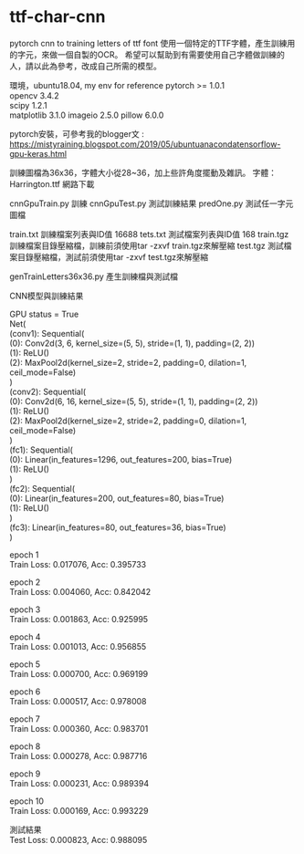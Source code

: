 # ttf-char-cnn
pytorch cnn to training letters of ttf font
使用一個特定的TTF字體，產生訓練用的字元，來做一個自製的OCR。
希望可以幫助到有需要使用自己字體做訓練的人，請以此為參考，改成自己所需的模型。

環境，ubuntu18.04, my env for reference
pytorch                 >=  1.0.1           
opencv                    3.4.2   
scipy                     1.2.1   
matplotlib                3.1.0 
imageio                   2.5.0 
pillow                    6.0.0

pytorch安裝，可參考我的blogger文 : 
https://mistyraining.blogspot.com/2019/05/ubuntuanacondatensorflow-gpu-keras.html

訓練圖檔為36x36，字體大小從28~36，加上些許角度擺動及雜訊。
字體：Harrington.ttf 網路下載

cnnGpuTrain.py  訓練
cnnGpuTest.py   測試訓練結果
predOne.py      測試任一字元圖檔

train.txt      訓練檔案列表與ID值  16688
tets.txt       測試檔案列表與ID值  168
train.tgz      訓練檔案目錄壓縮檔，訓練前須使用tar -zxvf train.tgz來解壓縮
test.tgz       測試檔案目錄壓縮檔，測試前須使用tar -zxvf test.tgz來解壓縮

genTrainLetters36x36.py   產生訓練檔與測試檔

CNN模型與訓練結果   

GPU status =  True   
Net(  
  (conv1): Sequential(    
    (0): Conv2d(3, 6, kernel_size=(5, 5), stride=(1, 1), padding=(2, 2))   
    (1): ReLU()    
    (2): MaxPool2d(kernel_size=2, stride=2, padding=0, dilation=1, ceil_mode=False)   
  )    
  (conv2): Sequential(    
    (0): Conv2d(6, 16, kernel_size=(5, 5), stride=(1, 1), padding=(2, 2))   
    (1): ReLU()    
    (2): MaxPool2d(kernel_size=2, stride=2, padding=0, dilation=1, ceil_mode=False)    
  )     
  (fc1): Sequential(    
    (0): Linear(in_features=1296, out_features=200, bias=True)    
    (1): ReLU()     
  )    
  (fc2): Sequential(    
    (0): Linear(in_features=200, out_features=80, bias=True)   
    (1): ReLU()   
  )   
  (fc3): Linear(in_features=80, out_features=36, bias=True)   
)


epoch 1  
Train Loss: 0.017076, Acc: 0.395733     

epoch 2   
Train Loss: 0.004060, Acc: 0.842042    

epoch 3   
Train Loss: 0.001863, Acc: 0.925995   

epoch 4   
Train Loss: 0.001013, Acc: 0.956855   

epoch 5   
Train Loss: 0.000700, Acc: 0.969199   

epoch 6   
Train Loss: 0.000517, Acc: 0.978008   

epoch 7    
Train Loss: 0.000360, Acc: 0.983701    

epoch 8   
Train Loss: 0.000278, Acc: 0.987716    

epoch 9    
Train Loss: 0.000231, Acc: 0.989394    

epoch 10    
Train Loss: 0.000169, Acc: 0.993229    



測試結果    
Test Loss: 0.000823, Acc: 0.988095   



